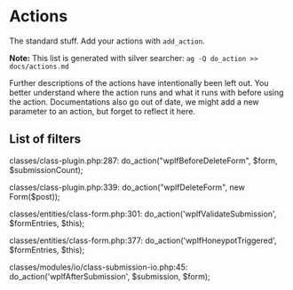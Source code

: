 # Actions

The standard stuff. Add your actions with `add_action`.

**Note:** This list is generated with silver searcher: `ag -Q do_action >> docs/actions.md`

Further descriptions of the actions have intentionally been left out. You better understand where the action runs and what it runs with before using the action. Documentations also go out of date, we might add a new parameter to an action, but forget to reflect it here.

## List of filters

classes/class-plugin.php:287: do_action("wplfBeforeDeleteForm", $form, $submissionCount);

classes/class-plugin.php:339: do_action("wplfDeleteForm", new Form(\$post));

classes/entities/class-form.php:301: do_action('wplfValidateSubmission', $formEntries, $this);

classes/entities/class-form.php:377: do_action('wplfHoneypotTriggered', $formEntries, $this);

classes/modules/io/class-submission-io.php:45: do_action('wplfAfterSubmission', $submission, \$form);
